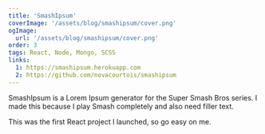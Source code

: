 ```yaml
---
title: 'SmashIpsum'
coverImage: '/assets/blog/smashipsum/cover.png'
ogImage:
  url: '/assets/blog/smashipsum/cover.png'
order: 3
tags: React, Node, Mongo, SCSS
links:
  1: https://smashipsum.herokuapp.com
  2: https://github.com/novacourtois/smashipsum
---
```


SmashIpsum is a Lorem Ipsum generator for the Super Smash Bros series. I made this because I play Smash completely and also need filler text.

This was the first React project I launched, so go easy on me.
